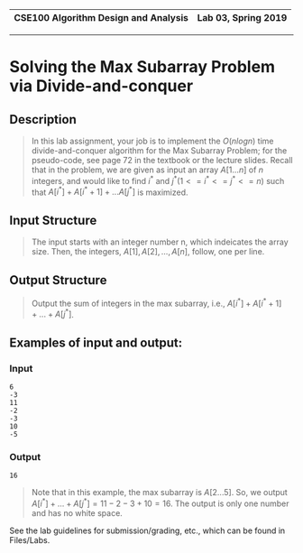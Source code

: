 | CSE100 Algorithm Design and Analysis | Lab 03, Spring 2019 |
| -- | -- |

---

# Solving the Max Subarray Problem via Divide-and-conquer

## Description

> In this lab assignment, your job is to implement the $O(nlogn)$ time divide-and-conquer algorithm for the Max Subarray Problem; for the pseudo-code, see page 72 in the textbook or the lecture slides. Recall that in the problem, we are given as input an array $A[1...n]$ of $n$ integers, and would like to find $i^*$ and $j^* (1 <= i^* <= j^* <= n)$ such that $A[i^*] + A[i^* + 1] + ... A[j^*]$ is maximized.

## Input Structure

> The input starts with an integer number n, which indeicates the array size. Then, the integers, $A[1], A[2], ..., A[n],$ follow, one per line.

## Output Structure

> Output the sum of integers in the max subarray, i.e., $A[i^*] + A[i^* + 1] + ...+ A[j^*]$.
## Examples of input and output:

### Input

```
6
-3
11
-2
-3
10
-5
```

### Output

`16`

> Note that in this example, the max subarray is $A[2...5]$. So, we output $A[i^*] + ... + A[j^*] = 11 - 2 - 3 + 10 = 16$. The output is only one number and has no white space.

See the lab guidelines for submission/grading, etc., which can be found in Files/Labs.
